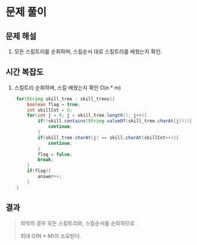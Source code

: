 # 문제 풀이

## 문제 해설

1. 모든 스킬트리를 순회하며, 스킬순서 대로 스킬트리를 배웠는지 확인.
## 시간 복잡도

1. 스킬트리 순회하며, 스킬 배웠는지 확인 O(n * m)
```java
    for(String skill_tree : skill_trees){
        boolean flag = true;
        int skillCnt = 0;
        for(int j = 0; j < skill_tree.length(); j++){
            if(!skill.contains(String.valueOf(skill_tree.charAt(j)))){
                continue;
            }
            if(skill_tree.charAt(j) == skill.charAt(skillCnt++)){
                continue;
            }
            flag = false;
            break;
        }
        if(flag){
            answer++;
        }
    }

```
## 결과

> 최악의 경우 모든 스킬트리와, 스킬순서를 순회하므로
> 
> 최대 O(N * M)이 소모된다.